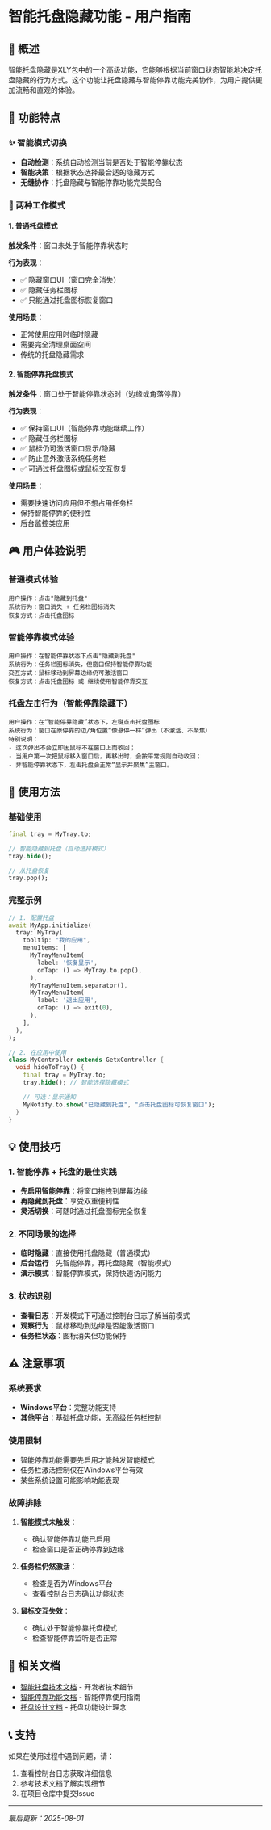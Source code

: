 # 智能托盘隐藏功能 - 用户指南

## 📖 概述

智能托盘隐藏是XLY包中的一个高级功能，它能够根据当前窗口状态智能地决定托盘隐藏的行为方式。这个功能让托盘隐藏与智能停靠功能完美协作，为用户提供更加流畅和直观的体验。

## 🎯 功能特点

### ✨ 智能模式切换
- **自动检测**：系统自动检测当前是否处于智能停靠状态
- **智能决策**：根据状态选择最合适的隐藏方式
- **无缝协作**：托盘隐藏与智能停靠功能完美配合

### 🔄 两种工作模式

#### 1. 普通托盘模式
**触发条件**：窗口未处于智能停靠状态时

**行为表现**：
- ✅ 隐藏窗口UI（窗口完全消失）
- ✅ 隐藏任务栏图标
- ✅ 只能通过托盘图标恢复窗口

**使用场景**：
- 正常使用应用时临时隐藏
- 需要完全清理桌面空间
- 传统的托盘隐藏需求

#### 2. 智能停靠托盘模式
**触发条件**：窗口处于智能停靠状态时（边缘或角落停靠）

**行为表现**：
- ✅ 保持窗口UI（智能停靠功能继续工作）
- ✅ 隐藏任务栏图标
- ✅ 鼠标仍可激活窗口显示/隐藏
- ✅ 防止意外激活系统任务栏
- ✅ 可通过托盘图标或鼠标交互恢复

**使用场景**：
- 需要快速访问应用但不想占用任务栏
- 保持智能停靠的便利性
- 后台监控类应用

## 🎮 用户体验说明

### 普通模式体验
```
用户操作：点击"隐藏到托盘"
系统行为：窗口消失 + 任务栏图标消失
恢复方式：点击托盘图标
```

### 智能停靠模式体验
```
用户操作：在智能停靠状态下点击"隐藏到托盘"
系统行为：任务栏图标消失，但窗口保持智能停靠功能
交互方式：鼠标移动到屏幕边缘仍可激活窗口
恢复方式：点击托盘图标 或 继续使用智能停靠交互
```

### 托盘左击行为（智能停靠隐藏下）
```
用户操作：在“智能停靠隐藏”状态下，左键点击托盘图标
系统行为：窗口在原停靠的边/角位置“像悬停一样”弹出（不激活、不聚焦）
特别说明：
- 这次弹出不会立即因鼠标不在窗口上而收回；
- 当用户第一次把鼠标移入窗口后，再移出时，会按平常规则自动收回；
- 非智能停靠状态下，左击托盘会正常“显示并聚焦”主窗口。
```

## 🚀 使用方法

### 基础使用
```dart
final tray = MyTray.to;

// 智能隐藏到托盘（自动选择模式）
tray.hide();

// 从托盘恢复
tray.pop();
```

### 完整示例
```dart
// 1. 配置托盘
await MyApp.initialize(
  tray: MyTray(
    tooltip: "我的应用",
    menuItems: [
      MyTrayMenuItem(
        label: '恢复显示',
        onTap: () => MyTray.to.pop(),
      ),
      MyTrayMenuItem.separator(),
      MyTrayMenuItem(
        label: '退出应用',
        onTap: () => exit(0),
      ),
    ],
  ),
);

// 2. 在应用中使用
class MyController extends GetxController {
  void hideToTray() {
    final tray = MyTray.to;
    tray.hide(); // 智能选择隐藏模式

    // 可选：显示通知
    MyNotify.to.show("已隐藏到托盘", "点击托盘图标可恢复窗口");
  }
}
```

## 💡 使用技巧

### 1. 智能停靠 + 托盘的最佳实践
- **先启用智能停靠**：将窗口拖拽到屏幕边缘
- **再隐藏到托盘**：享受双重便利性
- **灵活切换**：可随时通过托盘图标完全恢复

### 2. 不同场景的选择
- **临时隐藏**：直接使用托盘隐藏（普通模式）
- **后台运行**：先智能停靠，再托盘隐藏（智能模式）
- **演示模式**：智能停靠模式，保持快速访问能力

### 3. 状态识别
- **查看日志**：开发模式下可通过控制台日志了解当前模式
- **观察行为**：鼠标移动到边缘是否能激活窗口
- **任务栏状态**：图标消失但功能保持

## ⚠️ 注意事项

### 系统要求
- **Windows平台**：完整功能支持
- **其他平台**：基础托盘功能，无高级任务栏控制

### 使用限制
- 智能停靠功能需要先启用才能触发智能模式
- 任务栏激活控制仅在Windows平台有效
- 某些系统设置可能影响功能表现

### 故障排除
1. **智能模式未触发**：
   - 确认智能停靠功能已启用
   - 检查窗口是否正确停靠到边缘

2. **任务栏仍然激活**：
   - 检查是否为Windows平台
   - 查看控制台日志确认功能状态

3. **鼠标交互失效**：
   - 确认处于智能停靠托盘模式
   - 检查智能停靠监听是否正常

## 🔗 相关文档

- [智能托盘技术文档](.doc/smart_tray_technical.md) - 开发者技术细节
- [智能停靠功能文档](lib/src/smart_dock/README.md) - 智能停靠使用指南
- [托盘设计文档](.doc/my_tray_design.md) - 托盘功能设计理念

## 📞 支持

如果在使用过程中遇到问题，请：
1. 查看控制台日志获取详细信息
2. 参考技术文档了解实现细节
3. 在项目仓库中提交Issue

---

*最后更新：2025-08-01*
